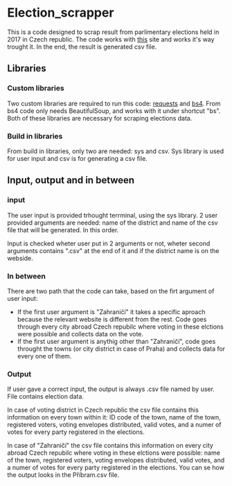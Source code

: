 # Election_scrapper

This is a code designed to scrap result from parlimentary elections held in 2017 in Czech republic.
The code works with [this](https://volby.cz/pls/ps2017nss/ps3?xjazyk=CZ) site and works it's way trought it.
In the end, the result is generated csv file.

## Libraries
### Custom libraries
Two custom libraries are required to run this code: [requests](https://pypi.org/project/requests/) and [bs4](https://pypi.org/project/bs4/).
From bs4 code only needs BeautifulSoup, and works with it under shortcut "bs".
Both of these libraries are necessary for scraping elections data.

### Build in libraries
From build in libraries, only two are needed: sys and csv.
Sys library is used for user input and csv is for generating a csv file.

## Input, output and in between
### input
The user input is provided trhought terrminal, using the sys library. 
2 user provided arguments are needed: name of the district and name of the csv file that will be generated. In this order.

Input is checked wheter user put in 2 arguments or not, wheter second arguments contains ".csv" at the end of it and if the district name is on the webside.

### In between
There are two path that the code can take, based on the firt argument of user input:

- If the first user argument is "Zahraničí" it takes a specific aproach because the relevant website is different from the rest. 
Code goes through every city abroad Czech repubilc where voting in these elctions were possible and collects data on the vote.
- If the first user argument is anythig other than "Zahraničí", code goes throught the towns (or city district in case of Praha) and collects data for every one of them.

### Output
If user gave a correct input, the output is always .csv file named by user.
File contains election data.

In case of voting district in Czech republic the csv file contains this information on every town within it: 
ID code of the town, name of the town, registered voters, voting envelopes distributed, valid votes, and a numer of votes for every party registered in the elections.

In case of "Zahraničí" the csv file contains this information on every city abroad Czech repubilc where voting in these elctions were possible:
name of the town, registered voters, voting envelopes distributed, valid votes, and a numer of votes for every party registered in the elections.
You can se how the output looks in the Příbram.csv file.






